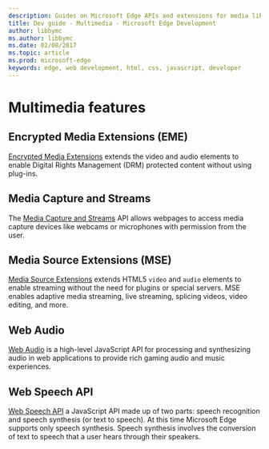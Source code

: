 ---description: Guides on Microsoft Edge APIs and extensions for media like Web Speech and Encrypted Media Extensions.
title: Dev guide - Multimedia - Microsoft Edge Development
author: libbymc
ms.author: libbymc
ms.date: 02/08/2017
ms.topic: article
ms.prod: microsoft-edge
keywords: edge, web development, html, css, javascript, developer
---# Multimedia features## Encrypted Media Extensions (EME)[Encrypted Media Extensions](./multimedia/encrypted-Media-Extensions.md) extends the video and audio elements to enable Digital Rights Management (DRM) protected content without using plug-ins. ## Media Capture and StreamsThe [Media Capture and Streams](./multimedia/media-Capture-and-Streams.md) API allows webpages to access media capture devices like webcams or microphones with permission from the user.## Media Source Extensions (MSE)[Media Source Extensions](./multimedia/media-Source-Extensions.md) extends HTML5 `video` and `audio` elements to enable streaming without the need for plugins or special servers. MSE enables adaptive media streaming, live streaming, splicing videos, video editing, and more. ## Web Audio[Web Audio](./multimedia/web-Audio.md) is a high-level JavaScript API for processing and synthesizing audio in web applications to provide rich gaming audio and music experiences.## Web Speech API [Web Speech API](./multimedia/web-speech-api.md) a JavaScript API made up of two parts: speech recognition and speech synthesis (or text to speech). At this time Microsoft Edge supports only speech synthesis. Speech synthesis involves the conversion of text to speech that a user hears through their speakers.